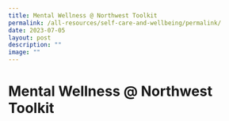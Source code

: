 ```yaml
---
title: Mental Wellness @ Northwest Toolkit
permalink: /all-resources/self-care-and-wellbeing/permalink/
date: 2023-07-05
layout: post
description: ""
image: ""
---
```

# Mental Wellness @ Northwest Toolkit